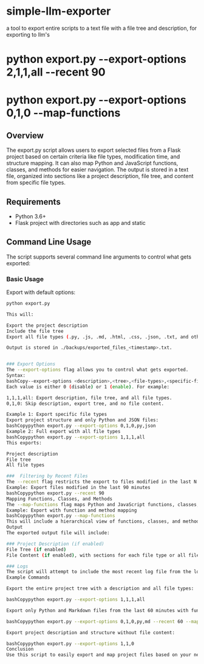 # simple-llm-exporter
a tool to export entire scripts to a text file with a file tree and description, for exporting to llm's 
# python export.py --export-options 2,1,1,all --recent 90
# python export.py --export-options 0,1,0 --map-functions

## Overview
The export.py script allows users to export selected files from a Flask project based on certain criteria like file types, modification time, and structure mapping. It can also map Python and JavaScript functions, classes, and methods for easier navigation. The output is stored in a text file, organized into sections like a project description, file tree, and content from specific file types.

## Requirements
- Python 3.6+
- Flask project with directories such as app and static

## Command Line Usage
The script supports several command line arguments to control what gets exported:

### Basic Usage
Export with default options:
```bash
python export.py

This will:

Export the project description
Include the file tree
Export all file types (.py, .js, .md, .html, .css, .json, .txt, and other files)

Output is stored in ./backups/exported_files_<timestamp>.txt.


### Export Options 
The --export-options flag allows you to control what gets exported.
Syntax:
bashCopy--export-options <description>,<tree>,<file-types>,<specific-files>
Each value is either 0 (disable) or 1 (enable). For example:

1,1,1,all: Export description, file tree, and all file types.
0,1,0: Skip description, export tree, and no file content.

Example 1: Export specific file types
Export project structure and only Python and JSON files:
bashCopypython export.py --export-options 0,1,0,py,json
Example 2: Full export with all file types
bashCopypython export.py --export-options 1,1,1,all
This exports:

Project description
File tree
All file types

###  Filtering by Recent Files
The --recent flag restricts the export to files modified in the last N minutes.
Example: Export files modified in the last 90 minutes
bashCopypython export.py --recent 90
Mapping Functions, Classes, and Methods
The --map-functions flag maps Python and JavaScript functions, classes, and methods in the export.
Example: Export with function and method mapping
bashCopypython export.py --map-functions
This will include a hierarchical view of functions, classes, and methods in Python and JavaScript files in the exported tree.
Output
The exported output file will include:

### Project Description (if enabled)
File Tree (if enabled)
File Content (if enabled), with sections for each file type or all files based on your options.

### Logs
The script will attempt to include the most recent log file from the logs/ directory if it exists. The log file must follow the naming pattern log_<timestamp>.txt.
Example Commands

Export the entire project tree with a description and all file types:

bashCopypython export.py --export-options 1,1,1,all

Export only Python and Markdown files from the last 60 minutes with function mapping:

bashCopypython export.py --export-options 0,1,0,py,md --recent 60 --map-functions

Export project description and structure without file content:

bashCopypython export.py --export-options 1,1,0
Conclusion
Use this script to easily export and map project files based on your needs. Customize the export options to filter by file type, time of last modification, or include a structured view of functions and methods in Python and JavaScript files.
